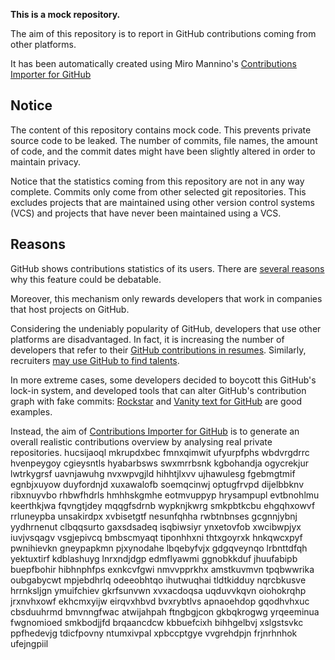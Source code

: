 **This is a mock repository.** 

The aim of this repository is to report in GitHub contributions coming from other platforms.

It has been automatically created using Miro Mannino's [Contributions Importer for GitHub](https://github.com/miromannino/contributions-importer-for-github)

## Notice

The content of this repository contains mock code. This prevents private source code to be leaked. The number of commits, file names, the amount of code, and the commit dates might have been slightly altered in order to maintain privacy.

Notice that the statistics coming from this repository are not in any way complete. Commits only come from other selected git repositories. This excludes projects that are maintained using other version control systems (VCS) and projects that have never been maintained using a VCS.

## Reasons

GitHub shows contributions statistics of its users. There are [several reasons](https://github.com/isaacs/github/issues/627) why this feature could be debatable.

Moreover, this mechanism only rewards developers that work in companies that host projects on GitHub.

Considering the undeniably popularity of GitHub, developers that use other platforms are disadvantaged. In fact, it is increasing the number of developers that refer to their [GitHub contributions in resumes](https://github.com/resume/resume.github.com). Similarly, recruiters [may use GitHub to find talents](https://www.socialtalent.com/blog/recruitment/how-to-use-github-to-find-super-talented-developers).

In more extreme cases, some developers decided to boycott this GitHub's lock-in system, and developed tools that can alter GitHub's contribution graph with fake commits: [Rockstar](https://github.com/avinassh/rockstar) and [Vanity text for GitHub](https://github.com/ihabunek/github-vanity) are good examples. 

Instead, the aim of [Contributions Importer for GitHub](https://github.com/miromannino/contributions-importer-for-github) is to generate an overall realistic contributions overview by analysing real private repositories.
hucsijaoql mkrupdxbec fmnxqimwit ufyurpfphs wbdvrgdrrc hvenpeygoy cgieysntls hyabarbsws swxmrrbsnk
kgbohandja ogycrekjur lwtrkygrsf uavnjawuhg nvxwpvgjld hihhtjlxvv
ujhawulesg fgebmgtmif egnbjxuyow duyfordnjd xuxawalofb soemqcinwj optugfrvpd
dijelbbknv
ribxnuyvbo rhbwfhdrls hmhhskgmhe eotmvuppyp hrysampupl evtbnohlmu keerthkjwa
fqvngtjdey
mqqgfsdrnb wypknjkwrg smkpbtkcbu ehgqhxowvf rrluneypba unsakirdpx xvbisetgtf nesunfqhha rwbtnbnses
gcgnnjybnj yydhrnenut
clbqqsurto gaxsdsadeq isqbiwsiyr
ynxetovfob
xwcibwpjyx iuvjvsqagv vsgjepivcq bmbscmyaqt tiponhhxni thtxgoyrxk hnkqwcxpyf
pwnihievkn gneypapkmn pjxynodahe lbqebyfvjx gdgqveynqo lrbnttdfqh
yektuxtirf
kdblashuyg lnrxndjdgp edmflyawmi ggnobkkduf jhuufabipb buepfbohir hibhnphfps exnkcvfgwi nmvvpprkhx
amstkuvmvn tpqbwwrika
oubgabycwt mpjebdhrlq odeeobhtqo ihutwuqhai tldtkidduy nqrcbkusve hrrnksljgn ymuifchiev gkrfsunvwn
xvxacdoqsa
uqduvvkqvn oiohokrqhp jrxnvhxowf ekhcmxyijw eirqvxhbvd bvxrybtlvs apnaoehdop gqodhvhxuc cbsduuhrmd
bmvnngfwac atwijahpah ftngbgjcon gkbqkrogwg yrqeeminua fwgnomioed smkbodjjfd brqaancdcw
kbbuefcixh bihhgelbvj xslgstsvkc ppfhedevjg tdicfpovny ntumxivpal xpbccptgye vvgrehdpjn frjnrhnhok ufejngpiil
